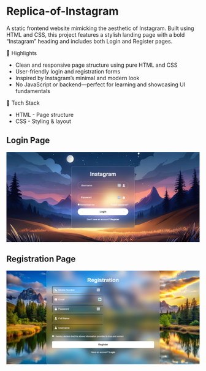 # Replica-of-Instagram
A static frontend website mimicking the aesthetic of Instagram. Built using HTML and CSS, this project features a stylish landing page with a bold “Instagram” heading and includes both Login and Register pages.

🌟 Highlights
- Clean and responsive page structure using pure HTML and CSS
- User-friendly login and registration forms
- Inspired by Instagram’s minimal and modern look
- No JavaScript or backend—perfect for learning and showcasing UI fundamentals

🧰 Tech Stack
* HTML - Page structure    
* CSS - Styling & layout  

<h2>Login Page</h2>

![Login Page](https://github.com/Dharmendra0305/Replica-of-Instagram/blob/de68d6fb3c775c3d7be5883bc59e48e48314da5f/127.0.0.1_5500-Login-Instagram-fpscreenshot.png)

<h2>Registration Page</h2>

![Register Page](https://github.com/Dharmendra0305/Replica-of-Instagram/blob/c5d573148e8292fef60f6b771e7518a59aaba445/127.0.0.1_5500-Registration%20Page-fpscreenshot.png)



